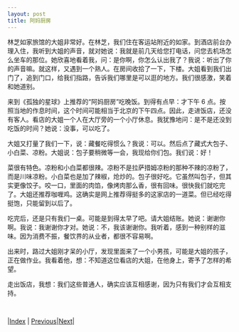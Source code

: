 ```yaml
---
layout: post
title: 阿妈厨房
---
```


林芝如家旅馆的大姐非常好。在林芝，我们住在客运站附近的如家。到酒店前台办理入住，我听到大姐的声音，就对她说：我就是前几天给您打电话，问您去机场怎么坐车的那位。她欣喜地看着我，问：是你啊，你怎么认出我了？我说：听出了你的声音嘛。就这样，又遇到一个熟人。在房间收拾了一下，下楼。大姐看到我们出门了，追到门口，给我们指路，告诉我们哪里是可以逛的地方。我们很感激，笑着和她道别。

来到《孤独的星球》上推荐的“阿妈厨房”吃晚饭。到得有点早：才下午 6 点。按照当地的作息时间，这个时间可能相当于北京的下午四点。因此，走进饭店，还没有客人。看店的大姐一个人在大厅旁的一个小厅休息。我犹豫地问：是不是还没到吃饭的时间？她说：没事，可以吃了。

大姐又打量了我们一下，说：藏餐吃得惯么？我说：可以。然后点了藏式大包子、小白菜、凉粉。大姐说：包子要稍微等一会，我现给你们包。我们说：好！

菜很有特色。凉粉和小白菜都很辣。凉粉不是拉萨措姆凉粉的那种不辣的凉粉了，而是川味凉粉。小白菜也是加了辣椒，炝炒的。包子很好吃。它虽然叫包子，但其实更像饺子。咬一口，里面的肉馅，像烤肉那么香，很有回味。很快我们就吃完了。大姐还推荐咖喱鸡。这确实是网上推荐得挺多的这家店的一道菜。但已经吃得挺饱，只能留到以后了。

吃完后，还是只有我们一桌。可能是到得太早了吧。请大姐结账。她说：谢谢你啊。我说：我谢谢你才对。她说：不，我该谢谢你。我听着，感到一种别样的滋味。因为消费不振，餐饮界的从业者，都很不容易啊。

出来时，路过大姐刚才呆的小厅，发现里面来了一个小男孩，可能是大姐的孩子，正在做作业。我看着他，想：不知道这位看店的大姐，在他身上，寄予了怎样的希望。

走出饭店，我想：我们这些普通人，确实应该互相感谢，因为只有我们才会互相支持。

<br/>

|[Index](../) | [Previous](87-xingcuo)|[Next](93-chaoshi)|
